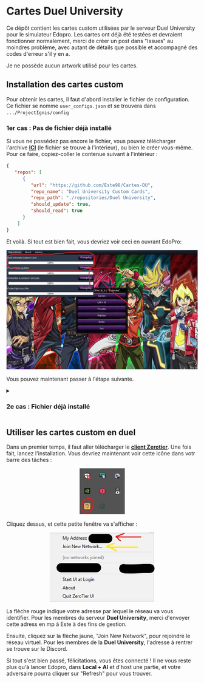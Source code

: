# Cartes Duel University

Ce dépôt contient les cartes custom utilisées par le serveur Duel University pour le simulateur Edopro.
Les cartes ont déjà été testées et devraient fonctionner normalement, merci de créer un post dans "Issues" au moindres problème, avec autant de détails que possible et accompagné des codes d'erreur s'il y en a.

Je ne possède aucun artwork utilisé pour les cartes.

## Installation des cartes custom

Pour obtenir les cartes, il faut d'abord installer le fichier de configuration.
Ce fichier se nomme ``user_configs.json`` et se trouvera dans ```.../ProjectIgnis/config```

### 1er cas : Pas de fichier déjà installé

Si vous ne possédez pas encore le fichier, vous pouvez télécharger l'archive [__ICI__](https://downgit.github.io/#/home?url=https://github.com/Este98/Cartes-DU/blob/asset/user_configs.json) (le fichier se trouve à l'intérieur), ou bien le créer vous-même.
Pour ce faire, copiez-coller le contenue suivant à l'intérieur :
```json
{
   "repos": [
      {
         "url": "https://github.com/Este98/Cartes-DU",
         "repo_name": "Duel University Custom Cards",
         "repo_path": "./repositories/Duel University",
         "should_update": true,
         "should_read": true
      }
	]
}
```

Et voilà. Si tout est bien fait, vous devriez voir ceci en ouvrant EdoPro: 

<p align="center">
<img src="https://github.com/Este98/Cartes-DU/blob/23b502184916bc25cccd6b534e6aa07145dd1c06/success_installation.jpg" >
</p>

 Vous pouvez maintenant passer à l'étape suivante.

<details>
<summary>

### 2e cas : Fichier déjà installé
</summary>
<p>

TODO

</p>
</details>

## Utiliser les cartes custom en duel

Dans un premier temps, il faut aller télécharger le [__client Zerotier__](https://www.zerotier.com/download/). Une fois fait, lancez l'installation. Vous devriez maintenant voir cette icône dans votr barre des tâches :

<p align="center">
<img src= "https://github.com/Este98/Cartes-DU/blob/asset/zerotier_icone.jpg">
</p>

Cliquez dessus, et cette petite fenêtre va s'afficher :

<p align="center">
<img src="https://github.com/Este98/Cartes-DU/blob/asset/zerotier_windows.jpg">
</p>

La flèche rouge indique votre adresse par lequel le réseau va vous identifier. Pour les membres du serveur **Duel University**, merci d'envoyer cette adress en mp à Este à des fins de gestion.

Ensuite, cliquez sur la flèche jaune, "Join New Network", pour rejoindre le réseau virtuel.
Pour les membres de la **Duel University**, l'adresse à rentrer se trouve sur le Discord.

Si tout s'est bien passé, félicitations, vous êtes connecté !
Il ne vous reste plus qu'à lancer Edopro, dans **Local + AI** et d'host une partie, et votre adversaire pourra cliquer sur "Refresh" pour vous trouver.